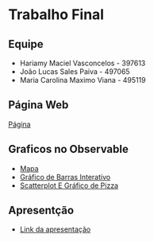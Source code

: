 # Trabalho Final

## Equipe
* Hariamy Maciel Vasconcelos - 397613 
* João Lucas Sales Paiva - 497065 
* Maria Carolina Maximo Viana - 495119

## Página Web

[Página](https://hariamy.github.io/visualizadao_trabalho_final/)

## Graficos no Observable

* [Mapa](https://observablehq.com/d/198fecf07056ed07)
* [Gráfico de Barras Interativo](https://observablehq.com/d/99c68ac949681a7f)
* [Scatterplot E Gráfico de Pizza](https://observablehq.com/d/4df931c3b91e1963)

## Apresentção

* [Link da apresentação](https://docs.google.com/presentation/d/1xLvcBzR4SOgh1fcJBrDhck34BHLCttMXdYzEmc7_ypM/edit?usp=sharing)
